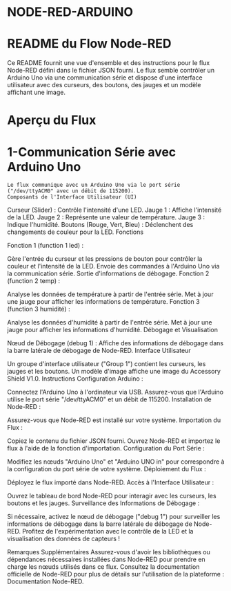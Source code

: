 # NODE-RED-ARDUINO
# README du Flow Node-RED
Ce README fournit une vue d'ensemble et des instructions pour le flux Node-RED défini dans le fichier JSON fourni. Le flux semble contrôler un Arduino Uno via une communication série et dispose d'une interface utilisateur avec des curseurs, des boutons, des jauges et un modèle affichant une image.

# Aperçu du Flux
# 1-Communication Série avec Arduino Uno
    Le flux communique avec un Arduino Uno via le port série ("/dev/ttyACM0" avec un débit de 115200).
    Composants de l'Interface Utilisateur (UI)

Curseur (Slider) : Contrôle l'intensité d'une LED.
Jauge 1 : Affiche l'intensité de la LED.
Jauge 2 : Représente une valeur de température.
Jauge 3 : Indique l'humidité.
Boutons (Rouge, Vert, Bleu) : Déclenchent des changements de couleur pour la LED.
Fonctions

Fonction 1 (function 1 led) :

Gère l'entrée du curseur et les pressions de bouton pour contrôler la couleur et l'intensité de la LED.
Envoie des commandes à l'Arduino Uno via la communication série.
Sortie d'informations de débogage.
Fonction 2 (function 2 temp) :

Analyse les données de température à partir de l'entrée série.
Met à jour une jauge pour afficher les informations de température.
Fonction 3 (function 3 humidité) :

Analyse les données d'humidité à partir de l'entrée série.
Met à jour une jauge pour afficher les informations d'humidité.
Débogage et Visualisation

Nœud de Débogage (debug 1) : Affiche des informations de débogage dans la barre latérale de débogage de Node-RED.
Interface Utilisateur

Un groupe d'interface utilisateur ("Group 1") contient les curseurs, les jauges et les boutons.
Un modèle d'image affiche une image du Accessory Shield V1.0.
Instructions
Configuration Arduino :

Connectez l'Arduino Uno à l'ordinateur via USB.
Assurez-vous que l'Arduino utilise le port série "/dev/ttyACM0" et un débit de 115200.
Installation de Node-RED :

Assurez-vous que Node-RED est installé sur votre système.
Importation du Flux :

Copiez le contenu du fichier JSON fourni.
Ouvrez Node-RED et importez le flux à l'aide de la fonction d'importation.
Configuration du Port Série :

Modifiez les nœuds "Arduino Uno" et "Arduino UNO in" pour correspondre à la configuration du port série de votre système.
Déploiement du Flux :

Déployez le flux importé dans Node-RED.
Accès à l'Interface Utilisateur :

Ouvrez le tableau de bord Node-RED pour interagir avec les curseurs, les boutons et les jauges.
Surveillance des Informations de Débogage :

Si nécessaire, activez le nœud de débogage ("debug 1") pour surveiller les informations de débogage dans la barre latérale de débogage de Node-RED.
Profitez de l'expérimentation avec le contrôle de la LED et la visualisation des données de capteurs !

Remarques Supplémentaires
Assurez-vous d'avoir les bibliothèques ou dépendances nécessaires installées dans Node-RED pour prendre en charge les nœuds utilisés dans ce flux.
Consultez la documentation officielle de Node-RED pour plus de détails sur l'utilisation de la plateforme : Documentation Node-RED.

